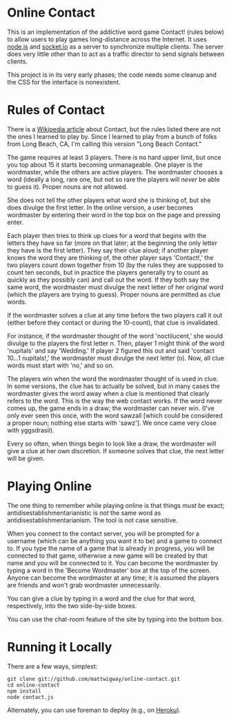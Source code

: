 # Online Contact
This is an implementation of the addictive word game Contact! (rules
below) to allow users to play games long-distance across the
Internet. It uses [node.js](http://nodejs.com) and
[socket.io](http://socket.io) as a server to synchronize multiple
clients. The server does very little other than to act as a traffic
director to send signals between clients.

This project is in its very early phases; the code needs some cleanup
and the CSS for the interface is nonexistent.

# Rules of Contact
There is a
[Wikipedia article](http://en.wikipedia.org/wiki/Contact_(word_game))
about Contact, but the rules listed there are not the ones I learned
to play by. Since I learned to play from a bunch of folks from Long
Beach, CA, I'm calling this version "Long Beach Contact."

The game requires at least 3 players. There is no hard upper limit,
but once you top about 15 it starts becoming unmanageable. One player
is the wordmaster, while the others are active players. The wordmaster
chooses a word (ideally a long, rare one, but not so rare the players
will *never* be able to guess it). Proper nouns are not allowed.

She does not tell the other players what word she is thinking of, but
she does divulge the first letter. In the online version, a user
becomes wordmaster by entering their word in the top box on the page
and pressing enter.

Each player then tries to think up clues for a word that begins with
the letters they have so far (more on that later; at the beginning the
only letter they have is the first letter). They say their clue aloud;
if another player knows the word they are thinking of, the other
player says 'Contact!,' the two players count down together from 10
(by the rules they are supposed to count ten seconds, but in practice
the players generally try to count as quickly as they possibly can)
and call out the word. If they both say the same word, the wordmaster
must divulge the next letter of her original word (which the players
are trying to guess). Proper nouns are permitted as clue words.

If the wordmaster solves a clue at any time before the two players
call it out (either before they contact or during the 10-count), that
clue is invalidated.

For instance, if the wordmaster thought of the word 'noctilucent,' she
would divulge to the players the first letter n. Then, player 1 might
think of the word 'nupitals' and say 'Wedding.' If player 2 figured
this out and said 'contact 10...1 nupitals!,' the wordmaster must
divulge the next letter (o). Now, all clue words must start with 'no,'
and so on.

The players win when the word the wordmaster thought of is used in
clue. In some versions, the clue has to actually be solved, but in
many cases the wordmaster gives the word away when a clue is mentioned
that clearly refers to the word. This is the way the web contact
works. If the word never comes up, the game ends in a draw; the
wordmaster can never win. (I've only ever seen this once, with the
word sawzall
[which could be considered a proper noun; nothing else starts with 'sawz']. We
once came very close with yggsdrasil).

Every so often, when things begin to look like a draw, the wordmaster
will give a clue at her own discretion. If someone solves that clue,
the next letter will be given.

# Playing Online
The one thing to remember while playing online is that things *must*
be exact; antidisestablishmentarianistic is *not* the same word as
antidisestablishmentarianism. The tool is not case sensitive.

When you connect to the contact server, you will be prompted for a
username (which can be anything you want it to be) and a game to
connect to. If you type the name of a game that is already in
progress, you will be connected to that game, otherwise a new game
will be created by that name and you will be connected to it. You can
become the wordmaster by typing a word in the 'Become Wordmaster' box
at the top of the screen. Anyone can become the wordmaster at any
time; it is assumed the players are friends and won't grab wordmaster
unnecessarily.

You can give a clue by typing in a word and the clue for that word,
respectively, into the two side-by-side boxes.

You can use the chat-room feature of the site by typing into the
bottom box.


# Running it Locally
There are a few ways, simplest:
```shell
git clone git://github.com/mattwigway/online-contact.git
cd online-contact
npm install
node contact.js
```

Alternately, you can use foreman to deploy (e.g., on
[Heroku](http://heroku.com)).
